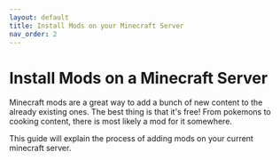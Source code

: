 ```yaml
---
layout: default
title: Install Mods on your Minecraft Server
nav_order: 2
---
```


# Install Mods on a Minecraft Server

Minecraft mods are a great way to add a bunch of new content to the already existing ones. The best thing is that it's free! From pokemons to cooking content, there is most likely a mod for it somewhere.

This guide will explain the process of adding mods on your current minecraft server.